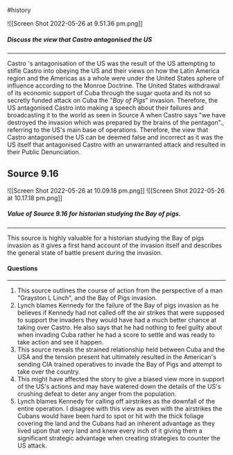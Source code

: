 #history 

![[Screen Shot 2022-05-26 at 9.51.36 pm.png]]

##### Discuss the view that Castro antagonised the US
---
Castro 's antagonisation of the US was the result of the US attempting to stifle Castro into obeying the US and their views on how the Latin America region and the Americas as a whole were under the United States sphere of influence according to the Monroe Doctrine. The United States withdrawal of its economic support of Cuba through the sugar quota and its not so secretly funded attack on Cuba the "*Bay of Pigs*" invasion. Therefore, the US antagonised Castro into making a speech about their failures and broadcasting it to the world as seen in Source A when Castro says "we have destroyed the invasion which was prepared by the brains of the pentagon"., referring to the US's main base of operations. Therefore, the view that Castro antagonised the US can be deemed false and incorrect as it was the US itself that antagonised Castro with an unwarranted attack and resulted in their Public Denunciation.

## Source 9.16
![[Screen Shot 2022-05-26 at 10.09.18 pm.png]]
![[Screen Shot 2022-05-26 at 10.17.18 pm.png]]

##### Value of Source 9.16 for historian studying the Bay of pigs.
---
This source is highly valuable for a historian studying the Bay of pigs invasion as it gives a first hand account of the invasion itself and describes the general state of battle present during the invasion.

#### Questions
---
1. This source outlines the course of action from the perspective of a man "Grayston L Linch", and the Bay of Pigs invasion. 
2. Lynch blames Kennedy for the failure of the Bay of pigs invasion as he believes if Kennedy had not called off the air strikes that were supposed to support the invaders they would have had a much better chance at taking over Castro. He also says that he had nothing to feel guilty about when invading Cuba rather he had a score to settle and was ready to take action and see it happen. 
3. This source reveals the strained relationship held between Cuba and the USA and the tension present hat ultimately resulted in the American's sending CIA trained operatives to invade the Bay of Pigs and attempt to take over the country.
4. This might have affected the story to give a biased view more in support of the US's actions and may have watered down the details of the US's crushing defeat to deter any anger from the population. 
5. Lynch blames Kennedy for calling off airstrikes as the downfall of the entire operation. I disagree with this view as even with the airstrikes the Cubans would have been hard to spot or hit with the thick foliage covering the land and the Cubans had an inherent advantage as they lived upon that very land and knew every inch of it giving them a significant strategic advantage when creating strategies to counter the US attack.